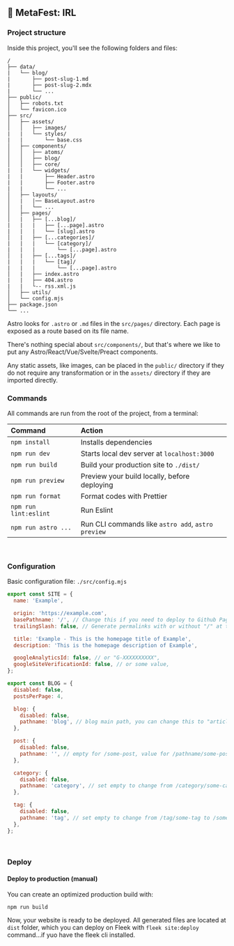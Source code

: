 ## 🚀 MetaFest: IRL

### Project structure

Inside this project, you'll see the following folders and files:

```
/
├── data/
|   └── blog/
|       ├── post-slug-1.md
|       ├── post-slug-2.mdx
|       └── ...
├── public/
│   ├── robots.txt
│   └── favicon.ico
├── src/
│   ├── assets/
│   │   ├── images/
|   |   └── styles/
|   |       └── base.css
│   ├── components/
│   │   ├── atoms/
│   │   ├── blog/
│   │   ├── core/
|   |   └── widgets/
|   |       ├── Header.astro
|   |       ├── Footer.astro
|   |       └── ...
│   ├── layouts/
│   |   |── BaseLayout.astro
│   |   └── ...
│   ├── pages/
│   |   ├── [...blog]/
|   |   |   ├── [...page].astro
|   |   |   └── [slug].astro
│   |   ├── [...categories]/
|   |   |   └── [category]/
|   |   |       └── [...page].astro
│   |   ├── [...tags]/
|   |   |   └── [tag]/
|   |   |       └── [...page].astro
│   |   ├── index.astro
|   |   ├── 404.astro
|   |   └-- rss.xml.js
│   ├── utils/
│   └── config.mjs
├── package.json
└── ...
```

Astro looks for `.astro` or `.md` files in the `src/pages/` directory. Each page is exposed as a route based on its file name.

There's nothing special about `src/components/`, but that's where we like to put any Astro/React/Vue/Svelte/Preact components.

Any static assets, like images, can be placed in the `public/` directory if they do not require any transformation or in the `assets/` directory if they are imported directly.

### Commands

All commands are run from the root of the project, from a terminal:

| Command               | Action                                             |
| :-------------------- | :------------------------------------------------- |
| `npm install`         | Installs dependencies                              |
| `npm run dev`         | Starts local dev server at `localhost:3000`        |
| `npm run build`       | Build your production site to `./dist/`            |
| `npm run preview`     | Preview your build locally, before deploying       |
| `npm run format`      | Format codes with Prettier                         |
| `npm run lint:eslint` | Run Eslint                                         |
| `npm run astro ...`   | Run CLI commands like `astro add`, `astro preview` |

<br>

### Configuration

Basic configuration file: `./src/config.mjs`

```javascript
export const SITE = {
  name: 'Example',

  origin: 'https://example.com',
  basePathname: '/', // Change this if you need to deploy to Github Pages, for example
  trailingSlash: false, // Generate permalinks with or without "/" at the end

  title: 'Example - This is the homepage title of Example',
  description: 'This is the homepage description of Example',

  googleAnalyticsId: false, // or "G-XXXXXXXXXX",
  googleSiteVerificationId: false, // or some value,
};

export const BLOG = {
  disabled: false,
  postsPerPage: 4,

  blog: {
    disabled: false,
    pathname: 'blog', // blog main path, you can change this to "articles" (/articles)
  },

  post: {
    disabled: false,
    pathname: '', // empty for /some-post, value for /pathname/some-post
  },

  category: {
    disabled: false,
    pathname: 'category', // set empty to change from /category/some-category to /some-category
  },

  tag: {
    disabled: false,
    pathname: 'tag', // set empty to change from /tag/some-tag to /some-tag
  },
};
```

<br>

### Deploy

#### Deploy to production (manual)

You can create an optimized production build with:

```shell
npm run build
```

Now, your website is ready to be deployed. All generated files are located at
`dist` folder, which you can deploy on Fleek with `fleek site:deploy` command...if yuo have the fleek cli installed.
